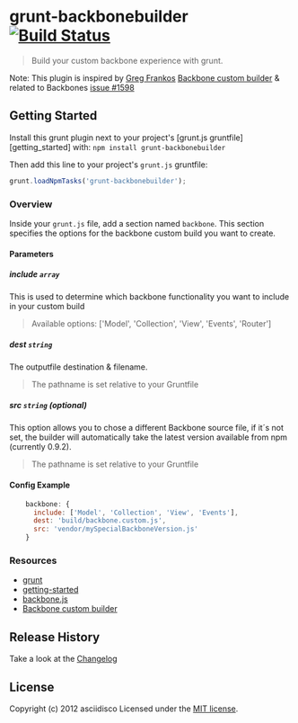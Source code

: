 # grunt-backbonebuilder [![Build Status](https://secure.travis-ci.org/asciidisco/grunt-backbonebuilder.png?branch=master)](http://travis-ci.org/asciidisco/grunt-backbonebuilder)

> Build your custom backbone experience with grunt.

Note: This plugin is inspired by [Greg Frankos](https://github.com/gfranko) [Backbone custom builder](http://gregfranko.com/backbone/customBuild/) & related to Backbones [issue #1598](https://github.com/documentcloud/backbone/issues/1598)

## Getting Started

Install this grunt plugin next to your project's [grunt.js gruntfile][getting_started] with: `npm install grunt-backbonebuilder`

Then add this line to your project's `grunt.js` gruntfile:

```javascript
grunt.loadNpmTasks('grunt-backbonebuilder');
```

### Overview

Inside your `grunt.js` file, add a section named `backbone`. This section specifies the options for the backbone custom build you want to create.

#### Parameters

##### include ```array```

This is used to determine which backbone functionality you want to include in your custom build

> Available options: ['Model', 'Collection', 'View', 'Events', 'Router']

##### dest ```string```

The outputfile destination & filename.

> The pathname is set relative to your Gruntfile

##### src ```string``` (optional)

This option allows you to chose a different Backbone source file, if it´s not set, the builder will automatically take the latest version available from npm (currently 0.9.2).

> The pathname is set relative to your Gruntfile

#### Config Example

```javascript
    backbone: {
      include: ['Model', 'Collection', 'View', 'Events'],
      dest: 'build/backbone.custom.js',
      src: 'vendor/mySpecialBackboneVersion.js'
    }
```

### Resources

+ [grunt](https://github.com/cowboy/grunt)
+ [getting-started](https://github.com/cowboy/grunt/blob/master/docs/getting_started.md)
+ [backbone.js](http://backbonejs.org)
+ [Backbone custom builder](http://gregfranko.com/backbone/customBuild/)

## Release History
Take a look at the [Changelog](https://github.com/asciidisco/grunt-backbonebuilder/blob/master/CHANGELOG)

## License
Copyright (c) 2012 asciidisco
Licensed under the [MIT license](https://github.com/asciidisco/grunt-backbonebuilder/blob/master/MIT-LICENSE).